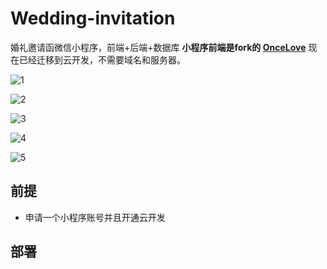 # Wedding-invitation

婚礼邀请函微信小程序，前端+后端+数据库 **小程序前端是fork的 [OnceLove](https://github.com/donghaikun/OnceLove)** 现在已经迁移到云开发，不需要域名和服务器。

![1](https://wong-1251253615.cos.ap-shanghai.myqcloud.com/bless/IMG_0581.PNG)

![2](https://wong-1251253615.cos.ap-shanghai.myqcloud.com/bless/IMG_0582.PNG)

![3](https://wong-1251253615.cos.ap-shanghai.myqcloud.com/bless/IMG_0583.PNG)

![4](https://wong-1251253615.cos.ap-shanghai.myqcloud.com/bless/IMG_0584.PNG)

![5](https://wong-1251253615.cos.ap-shanghai.myqcloud.com/bless/IMG_0585.PNG)


## 前提

* 申请一个小程序账号并且开通云开发

## 部署







